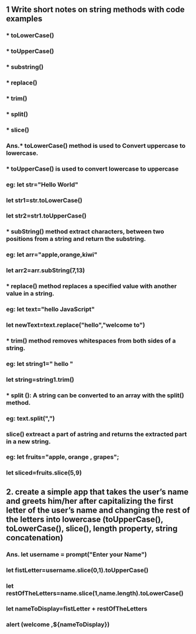 ## 1 Write short notes on string methods with code examples
### * toLowerCase()
### * toUpperCase()
### * substring()
### * replace()
### * trim()
### * split()
### * slice()
### Ans.* toLowerCase() method is used to Convert uppercase to lowercase.
### * toUpperCase() is used to convert lowercase to uppercase
### eg: let str="Hello World"
### let str1=str.toLowerCase()
### let str2=str1.toUpperCase()
### * subString() method extract characters, between two positions from a string and return the substring.
### eg: let arr="apple,orange,kiwi"
### let arr2=arr.subString(7,13)
### * replace() method replaces a specified value with another value in a string.
### eg: let text="hello JavaScript"
### let newText=text.replace("hello","welcome to")
### * trim() method removes whitespaces from both sides of a string.
### eg: let string1=" hello "
### let string=string1.trim()
### * split (): A string can be converted to an array with the split() method.
### eg: text.split(",")
### slice() extreact a part of astring and returns the extracted part in a new string.
### eg: let fruits="apple, orange , grapes";
### let sliced=fruits.slice(5,9)
## 2. create a simple app that takes the user’s name and greets him/her after capitalizing the first letter of the user’s name and changing the rest of the letters into lowercase (toUpperCase(), toLowerCase(), slice(), length property, string concatenation)
### Ans. let username = prompt("Enter your Name")
### let fistLetter=username.slice(0,1).toUpperCase()
### let restOfTheLetters=name.slice(1,name.length).toLowerCase()
### let nameToDisplay=fistLetter + restOfTheLetters
### alert (welcome ,${nameToDisplay})